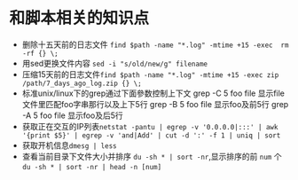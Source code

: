 # 和脚本相关的知识点

- 删除十五天前的日志文件 `find $path -name "*.log" -mtime +15 -exec  rm -rf {} \;`
- 用sed更换文件内容 `sed -i "s/old/new/g" filename`
- 压缩15天前的日志文件`find $path -name "*.log" -mtime +15 -exec zip /path/7_days_ago_log.zip {} \;`
- 标准unix/linux下的grep通过下面參数控制上下文
    grep -C 5 foo file 显示file文件里匹配foo字串那行以及上下5行
    grep -B 5 foo file 显示foo及前5行
    grep -A 5 foo file 显示foo及后5行
- 获取正在交互的IP列表`netstat -pantu | egrep -v '0.0.0.0|:::' | awk '{print $5}' | egrep -v 'and|Add' | cut -d ':' -f 1 | uniq | sort`
- 获取开机信息`dmesg | less`
- 查看当前目录下文件大小并排序 `du -sh * | sort -nr`,显示排序的前 `num` 个 `du -sh * | sort -nr | head -n [num]`
